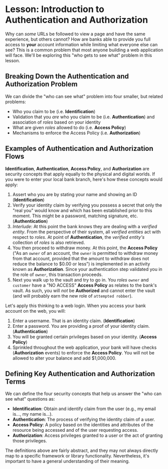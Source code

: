 # Lesson: Introduction to Authentication and Authorization

Why can _some_ URLs be followed to view a page and have the same experience, but others cannot? How are banks able to provide you full access to **your** account information while limiting what everyone else can see? This is a common problem that most anyone building a web application will face. We'll be exploring this "who gets to see what" problem in this lesson.

## Breaking Down the Authentication and Authorization Problem

We can divide the "who can see what" problem into four smaller, but related problems:

- Who you claim to be (i.e. **Identification**)
- Validation that you _are_ who you claim to be (i.e. **Authentication**) and association of _roles_ based on your identity
- What are given _roles_ allowed to do (i.e. **Access Policy**)
- Mechanisms to enforce the Access Policy (i.e. **Authorization**)

## Examples of Authentication and Authorization Flows

**Identification**, **Authentication**, **Access Policy**, and **Authorization** are security concepts that apply equally to the physical and digital worlds. If you were to enter your local bank branch, here's how these concepts would apply:

1. Assert who you are by stating your name and showing an ID (**Identification**)
2. Verify your identity claim by verifying you possess a secret that only the "real you" would know and which has been established prior to this moment. This might be a password, matching signature, etc. (**Authentication**)
3. _Interlude_: At this point the bank knows they are dealing with a _verified entity_. From the perspective of their system, all _verified entities_ act with respect to _roles_. At point of **Authentication**, the _verified entity's_ collection of _roles_ is also retrieved.
4. You then proceed to withdraw money. At this point, the **Access Policy** ("As an `owner` of an account, the `owner` is permitted to withdraw money from that account, provided that the amount to withdraw does not reduce the balance to $0.00 or less") is implemented in an activity known as **Authorization**. Since your authentication step validated you in the role of `owner`, this transaction proceeds.
5. Next you walk up to the vault and try to go in. You _roles_ `owner` and `customer` have a "NO ACCESS" **Access Policy** as relates to the bank's vault. As such, you will _not_ be **Authorized** and cannot enter the vault (and will probably earn the new role of `attempted robber`).

Let's apply this thinking to a web login. When you access your bank account on the web, you will:

1. Enter a username. That is an identity claim. (**Identification**)
2. Enter a password. You are providing a proof of your identity claim. (**Authentication**)
3. You will be granted certain privileges based on your identity. (**Access Policy**)
4. Sprinkled throughout the web application, your bank will have checks (**Authorization** events) to enforce the **Access Policy**. You will not be allowed to alter your balance and add $1,000,000.

## Defining Key Authentication and Authorization Terms

We can define the four security concepts that help us answer the "who can see what" questions as:

- **Identification**: Obtain and identify claim from the user (e.g., my email is..., my name is...).
- **Authentication**: The process of verifying the identity claim of a user.
- **Access Policy**: A policy based on the identities and attributes of the resource being accessed and of the user requesting access.
- **Authorization**: Access privileges granted to a user or the act of granting those privileges.

The definitions above are fairly abstract, and they may not always directly map to a specific framework or library functionality. Nevertheless, it's important to have a general understanding of their meaning.